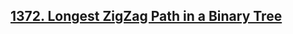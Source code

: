 ## [1372. Longest ZigZag Path in a Binary Tree](https://leetcode.com/problems/longest-zigzag-path-in-a-binary-tree/)
